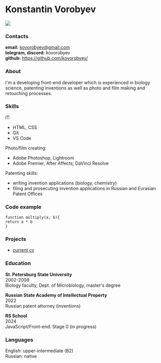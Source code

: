 # Konstantin Vorobyev
![](https://github.com/kovorobyev/blob/5e1b74acae03004272e28c540825e0bf0861e5c3/IMG_3901sm.jpg)

### Contacts
**email:** kovorobyev@gmail.com\
**telegram, discord:** kovorobyev\
**github:** https://github.com/kovorobyev/

### About
I'm a developing front-end developer which is experienced in biology science, patenting inventions as well as photo and film making and retouching processes.

### Skills
IT:
- HTML, CSS
- Git
- VS Code

Photo/film creating:
- Adobe Photoshop, Lightroom
- Adobe Premier, After Affects; DaVinci Resolve

Patenting skills:
- writing invention applications (biology, chemistry)
- filing and prosecuting invention applications in Russian and Eurasian Patent Offices

### Code example
```
function multiply(a, b){
return a * b
}

```

### Projects
- [current cv](https://kovorobyev.github.io/rsschool-cv/cv)

### Education
**St. Petersburg State University**\
2002-2008\
Biology faculty, Dept. of Microbiology, master's degree

**Russian State Academy of Intellectual Property**\
2022\
Russian patent attorney (inventions)

**RS School**\
2024\
JavaScript/Front-end. Stage 0 (in progress)

### Languages
English: upper-intermediate (B2)\
Russian: native